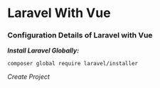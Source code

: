 # Laravel With Vue
### Configuration Details of Laravel with Vue

***Install Laravel Globally:***
```composer
composer global require laravel/installer
```

*Create Project*

